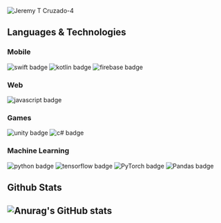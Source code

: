 
<p align="center">
    
![Jeremy T  Cruzado-4](https://user-images.githubusercontent.com/68814413/201488334-f3f5f2b9-5c4c-4c36-8125-44c08b1f2a8e.png)

</p>
  
<h2>Languages & Technologies </h2>  
 
<h3>  Mobile </h3>
<div>
<img src="https://img.shields.io/badge/swift-F54A2A?style=flat&logo=swift&logoColor=white" alt="swift badge">  
<img src="https://img.shields.io/badge/kotlin-%237F52FF.svg?style=plastic&logo=kotlin&logoColor=white" alt="kotlin badge"> 
<img src="https://img.shields.io/badge/firebase-%23039BE5.svg?style=plastic&logo=firebase" alt="firebase badge">
</div>

<h3> Web </h3>

<img src="https://img.shields.io/badge/javascript-%23323330.svg?style=plastic&logo=javascript&logoColor=%23F7DF1E" alt="javascript badge">

<h3> Games </h3>
<div>
<img src="https://img.shields.io/badge/unity-%23000000.svg?style=plastic&logo=unity&logoColor=white" alt="unity badge">
<img src="https://img.shields.io/badge/c%23-%23239120.svg?style=plastic&logo=c-sharp&logoColor=white" alt="c# badge">
</div>


<h3>Machine Learning</h3>
<div>
<img src="https://img.shields.io/badge/python-3670A0?style=plastic&logo=python&logoColor=ffdd54" alt="python badge">
<img src="https://img.shields.io/badge/TensorFlow-%23FF6F00.svg?style=plastic&logo=TensorFlow&logoColor=white" alt="tensorflow badge">
<img src="https://img.shields.io/badge/PyTorch-%23EE4C2C.svg?style=plastic&logo=PyTorch&logoColor=white" alt="PyTorch badge">
<img src="https://img.shields.io/badge/pandas-%23150458.svg?style=plastic&logo=pandas&logoColor=white" alt="Pandas badge">  
</div>

<h2>Github Stats<h2>
<div>
  
![Anurag's GitHub stats](https://github-readme-stats.vercel.app/api?username=JTCruzdao&show_icons=true&theme=tokyonight)

</div>



